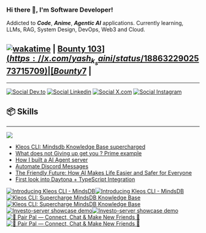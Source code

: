 <!-- <div align="center">
 <img
    src="https://render.gitanimals.org/farms/yashksaini-coder"
    width="800"
    height="250"
  />
</div> -->



### Hi there 👋, I'm **Software Developer**! 

Addicted to ***Code***, ***Anime***, ***Agentic AI*** applications. 
Currently learning, LLMs, RAG, System Design, DevOps, Web3 and Cloud.

## [![wakatime](https://wakatime.com/badge/user/9a827e04-5df8-4525-ace8-e88326bbf87a.svg)](https://wakatime.com/@9a827e04-5df8-4525-ace8-e88326bbf87a) | [Bounty 103$](https://x.com/yash_k_saini/status/1886322902573715709) | [Bounty 7$](https://x.com/yash_k_saini/status/1883502087688073345) |
---
[![Social Dev.to](https://skillicons.dev/icons?i=devto)](https://dev.to/@yashksaini)
[![Social Linkedin](https://skillicons.dev/icons?i=linkedin)](https://www.linkedin.com/in/yashksaini)
[![Social X.com](https://skillicons.dev/icons?i=twitter)](https://x.com/yash_k_saini)
[![Social Instagram](https://skillicons.dev/icons?i=instagram)](https://www.instagram.com/yashksaini.codes/)

<!--
## 📝 What I've done
---

- Participated in ***[Kaggle](https://www.kaggle.com/yashsaini007)*** competitions (Competitions Contributor)
- Participated & won 5+ hackathons
- Built Python Packages during OSS events
- Writing blogs on **[Dev.to](https://dev.to/@yashksaini)** about my experiences and learnings 

-->
  
## 📦 Skills
---

<img align='center' src="https://skillicons.dev/icons?i=git,github,githubactions,python,flask,fastapi,html,css,js,bash,nodejs,npm,pnpm,express,nextjs,react,vite,mongo,postgres,tailwind,ts,postman,prisma,supabase,vercel,docker">

<!-- ## 📦 Open Source Projects & Contributions
---

### [Mastra Mem0 Backend](https://github.com/yashksaini-coder/mastra-mem0-backend)
- Built a Multi-Agent AI Backend using Mastra & Mem0.
- With a worklfow to search & send  emails to users & collaborators, with personalized email drafts.
- General CSV file output containing all the data.

### [Python Blockchain System](https://python-blockchain-zeta.vercel.app/)
- Built a Blockchain System in Python
- Users can create public/ private key, send transactions, mine blocks, and more.

### [Investo Glow](https://investo-glow.vercel.app/)
- Built a Vite full stack application to get stock market data AI agent
- Many features such as Wathclist, Dashboard, Agentic AI chat, and more.
- User queries answered on real-time data using AI agent API

### [Notes App](https://notes-ai-tau.vercel.app/)
- Built a full stack application to create, edit, delete and search notes with AI LLM.
- With Supabase as Auth, Backend and Database provider
- Secure Auth, Advance Search with fuzzy finding, Chat and more.

### [GitHub Tracker](https://github-tracker-yashksaini.vercel.app/)
- ViteJS application to get your PRs merged in GitHub.
- Fetching data from GitHub API, and displaying it in a dashboard.
- Filter with different parameters, and sort them. -->

<!-- <img src="https://www.animatedimages.org/data/media/562/animated-line-image-0184.gif" width="1920" /> -->

<!-- ## Coding Streak & GitHub Stats

<table>
  <tr>
    <th>Coding Streak</th>
    <th>GitHub Stats</th>
  </tr>
  <tr>
    <td>
      <img src="https://github-streak-stats-ruby.vercel.app/?user=yashksaini-coder&theme=tokyonight&hide_border=true"  />
    </td>
    <td>
    <img src="https://awesome-github-stats.azurewebsites.net/user-stats/yashksaini-coder?cardType=octocat&theme=tokyonight&preferLogin=false&Border=%23DD272700" />
  </a>
    </td>
</table> -->

<!-- ![GitRoll Profile Badge](https://gitroll.io/api/badges/profiles/v1/u1NA7nDZCykMp15S98lehaGaXAcG3) -->

<!-- <div align="center">
 <img
    src="./banner.png"
    width="700"
    height="300"
  />
</div>
<br>  

<img src="https://www.animatedimages.org/data/media/562/animated-line-image-0184.gif" width="1920" />

-->

<!-- ## 📚 Latest Blog Posts -->

<!-- BLOG-POST-LIST:START -->
- [Kleos CLI: Mindsdb Knowledge Base supercharged](https://dev.to/yashksaini/kleos-cli-mindsdb-knowledge-base-supercharged-1a83)
- [What does not Giving up get you ? Prime example](https://dev.to/yashksaini/what-does-not-giving-up-get-you-prime-example-2bn9)
- [How I built a AI Agent server](https://dev.to/yashksaini/how-i-built-a-ai-agent-server-3315)
- [Automate Discord Messages](https://dev.to/yashksaini/automate-discord-messages-30ip)
- [The Friendly Future: How AI Makes Life Easier and Safer for Everyone](https://dev.to/yashksaini/the-friendly-future-how-ai-makes-life-easier-and-safer-for-everyone-4de8)
- [First look into Daytona + TypeScript Integration](https://dev.to/yashksaini/first-look-into-daytona-typescript-integration-51i4)
<!-- BLOG-POST-LIST:END -->

<!-- <img src="https://www.animatedimages.org/data/media/562/animated-line-image-0184.gif" width="1920" />
<br>
<div align="center">
  <img src="https://ssr-contributions-svg.vercel.app/_/yashksaini-coder?chart=3dbar&gap=0.6&scale=2&gradient=true&for-the-badgeten=0&animation=mess&animation_duration=6&animation_loop=true&format=svg&weeks=50&theme=purple&widget_size=large&colors=10002B,240046,3C096C,5A189A,7B2CBF,9D4EDD,C77DFF,E0AAFF&dark=true">
</div> 
-->

<!-- Youtube video sections -->

<!-- ### 📺 Latest YouTube Videos -->

<!-- BEGIN YOUTUBE-CARDS -->
[![Introducing Kleos CLI - MindsDB](https://ytcards.demolab.com/?id=XUjFx7NhwX0&title=Introducing+Kleos+CLI+-+MindsDB&lang=en&timestamp=1751711432&background_color=%230d1117&title_color=%23ffffff&stats_color=%23dedede&max_title_lines=2&width=250&border_radius=5&duration=1049 "Introducing Kleos CLI - MindsDB")](https://www.youtube.com/watch?v=XUjFx7NhwX0#gh-dark-mode-only)[![Introducing Kleos CLI - MindsDB](https://ytcards.demolab.com/?id=XUjFx7NhwX0&title=Introducing+Kleos+CLI+-+MindsDB&lang=en&timestamp=1751711432&background_color=%23ffffff&title_color=%2324292f&stats_color=%2357606a&max_title_lines=2&width=250&border_radius=5&duration=1049 "Introducing Kleos CLI - MindsDB")](https://www.youtube.com/watch?v=XUjFx7NhwX0#gh-light-mode-only)
[![Kleos CLI:  Supercharge MindsDB Knowledge Base](https://ytcards.demolab.com/?id=lfkm1IUKwOQ&title=Kleos+CLI%3A++Supercharge+MindsDB+Knowledge+Base&lang=en&timestamp=1751330626&background_color=%230d1117&title_color=%23ffffff&stats_color=%23dedede&max_title_lines=2&width=250&border_radius=5&duration=218 "Kleos CLI:  Supercharge MindsDB Knowledge Base")](https://www.youtube.com/watch?v=lfkm1IUKwOQ#gh-dark-mode-only)[![Kleos CLI:  Supercharge MindsDB Knowledge Base](https://ytcards.demolab.com/?id=lfkm1IUKwOQ&title=Kleos+CLI%3A++Supercharge+MindsDB+Knowledge+Base&lang=en&timestamp=1751330626&background_color=%23ffffff&title_color=%2324292f&stats_color=%2357606a&max_title_lines=2&width=250&border_radius=5&duration=218 "Kleos CLI:  Supercharge MindsDB Knowledge Base")](https://www.youtube.com/watch?v=lfkm1IUKwOQ#gh-light-mode-only)
[![Investo-server showcase demo](https://ytcards.demolab.com/?id=w8wt_jsnHRU&title=Investo-server+showcase+demo&lang=en&timestamp=1750347681&background_color=%230d1117&title_color=%23ffffff&stats_color=%23dedede&max_title_lines=2&width=250&border_radius=5&duration=396 "Investo-server showcase demo")](https://www.youtube.com/watch?v=w8wt_jsnHRU#gh-dark-mode-only)[![Investo-server showcase demo](https://ytcards.demolab.com/?id=w8wt_jsnHRU&title=Investo-server+showcase+demo&lang=en&timestamp=1750347681&background_color=%23ffffff&title_color=%2324292f&stats_color=%2357606a&max_title_lines=2&width=250&border_radius=5&duration=396 "Investo-server showcase demo")](https://www.youtube.com/watch?v=w8wt_jsnHRU#gh-light-mode-only)
[![🌟 Pair Pal — Connect, Chat & Make New Friends 🤝](https://ytcards.demolab.com/?id=-spswQGyvok&title=%F0%9F%8C%9F+Pair+Pal+%E2%80%94+Connect%2C+Chat+%26+Make+New+Friends+%F0%9F%A4%9D&lang=en&timestamp=1746360982&background_color=%230d1117&title_color=%23ffffff&stats_color=%23dedede&max_title_lines=2&width=250&border_radius=5&duration=171 "🌟 Pair Pal — Connect, Chat & Make New Friends 🤝")](https://www.youtube.com/watch?v=-spswQGyvok#gh-dark-mode-only)[![🌟 Pair Pal — Connect, Chat & Make New Friends 🤝](https://ytcards.demolab.com/?id=-spswQGyvok&title=%F0%9F%8C%9F+Pair+Pal+%E2%80%94+Connect%2C+Chat+%26+Make+New+Friends+%F0%9F%A4%9D&lang=en&timestamp=1746360982&background_color=%23ffffff&title_color=%2324292f&stats_color=%2357606a&max_title_lines=2&width=250&border_radius=5&duration=171 "🌟 Pair Pal — Connect, Chat & Make New Friends 🤝")](https://www.youtube.com/watch?v=-spswQGyvok#gh-light-mode-only)
<!-- END YOUTUBE-CARDS -->

<!-- <img src="https://www.animatedimages.org/data/media/562/animated-line-image-0184.gif" width="1920" />


[![An image of @yashksainicoder's Holopin badges, which is a link to view their full Holopin profile](https://holopin.me/yashksainicoder)](https://holopin.io/@yashksainicoder) -->

<!-- Support Me Here -->

<!-- # <img src="https://user-images.githubusercontent.com/74038190/216112957-034e1f8b-5468-4857-8512-9cd2bac35bb6.png" alt="Handshake" width="40" /> Sponsor me -->

<!-- sponsors -->
<!-- 
<div align="center">
  <a href="https://github.com/sponsors/yashksaini-coder"><img src="https://img.shields.io/badge/sponsor-30363D?style=for-the-badge&logo=GitHub-Sponsors&logoColor=#EA4AAA" /></a>
  <a href="https://buymeacoffee.com/yashksaini"><img src="https://img.shields.io/badge/Buy%20Me%20a%20Coffee-ffdd00?style=for-the-badge&logo=buy-me-a-coffee&logoColor=black" /></a>
  </a>
</div>
<br> -->

<!-- <img src="https://www.animatedimages.org/data/media/562/animated-line-image-0184.gif" width="1920" />
 -->
